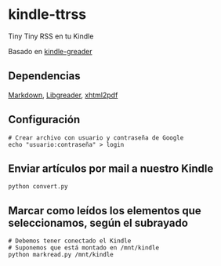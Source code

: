 # kindle-ttrss
Tiny Tiny RSS en tu Kindle

Basado en [kindle-greader](https://github.com/sh4r3m4n/kindle-greader)

## Dependencias
[Markdown](http://pypi.python.org/pypi/Markdown), [Libgreader](https://github.com/askedrelic/libgreader), [xhtml2pdf](https://github.com/askedrelic/libgreader)

## Configuración
```
# Crear archivo con usuario y contraseña de Google
echo "usuario:contraseña" > login
```

## Enviar artículos por mail a nuestro Kindle
```
python convert.py
```

## Marcar como leídos los elementos que seleccionamos, según el subrayado
```
# Debemos tener conectado el Kindle
# Suponemos que está montado en /mnt/kindle
python markread.py /mnt/kindle
```
